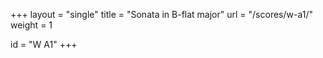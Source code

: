 +++
layout = "single"
title = "Sonata in B-flat major"
url = "/scores/w-a1/"
weight = 1

id = "W A1"
+++
